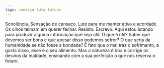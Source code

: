 ```yaml
---
tags: cansaço luta futuro
---
```

Sonolência. Sensação de cansaço. Luto para me manter ativo e acordado. Os olhos teimam em querer fechar. Resisto. Escrevo. Aqui estou lutando para produzir alguma informação que seja útil. O que é útil? Saber que devemos ser bons e que apesar disso podemos sofrer? O que seria da humanidade se não fosse a bondade? É fato que o mal traz o sofrimento, e gosta disso, esse é o seu alimento. Mas a natureza é boa e corrige os desvios da maldade, ensinando com a sua perfeição o que nos reserva o futuro.
   
